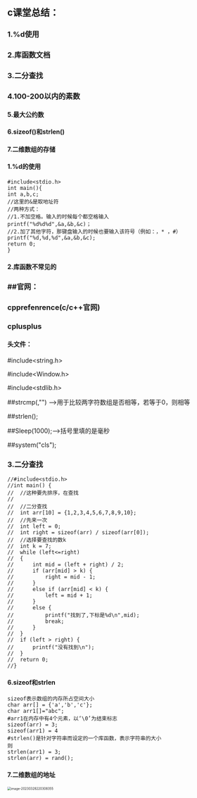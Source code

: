 ## c课堂总结：

### 1.%d使用

### 2.库函数文档

### 3.二分查找

### 4.100-200以内的素数

#### 5.最大公约数

#### 6.sizeof()和strlen()

#### 7.二维数组的存储

#### 1.%d的使用

```
#include<stdio.h>
int main(){
int a,b,c;
//这里的&是取地址符
//两种方式：
//1.不加空格。输入的时候每个都空格输入
printf("%d%d%d",&a,&b,&c)；
//2.加了其他字符，那键盘输入的时候也要输入该符号（例如：，* ，#）
printf("%d,%d,%d",&a,&b,&c);
return 0;
}
```

#### 2.库函数不常见的

### ##官网：

### cpprefenrence(c/c++官网)

### cplusplus

#### 头文件：

#include<string.h>

#include<Window.h>

#include<stdlib.h>

##strcmp(,"")  -->用于比较两字符数组是否相等，若等于0，则相等

##strlen();

##Sleep(1000);-->括号里填的是毫秒

##system("cls");

### 3.二分查找

```
//#include<stdio.h>
//int main() {
//	//这种要先排序，在查找
//
//	//二分查找
//	int arr[10] = {1,2,3,4,5,6,7,8,9,10};
//	//先来一次
//	int left = 0;
//	int right = sizeof(arr) / sizeof(arr[0]);
//	//选择要查找的数k
//	int k = 7;
//	while (left<=right)
//	{
//		int mid = (left + right) / 2;
//		if (arr[mid] > k) {
//			right = mid - 1;
//		}
//		else if (arr[mid] < k) {
//			left = mid + 1;
//		}
//		else {
//			printf("找到了,下标是%d\n",mid);
//			break;
//		}
//	}
//	if (left > right) {
//		printf("没有找到\n");
//	}
//	return 0;
//}

```

#### 6.sizeof和strlen

```
sizeof表示数组的内存所占空间大小
char arr[] = {'a','b','c'};
char arr1[]="abc";
#arr1在内存中有4个元素，以‘\0’为结束标志
sizeof(arr) = 3;
sizeof(arr1) = 4
#strlen()是针对字符串而设定的一个库函数，表示字符串的大小
则
strlen(arr1) = 3;
strlen(arr) = rand();
```

#### 7.二维数组的地址

<img src="E:\md文件\image-20230328220308355.png" alt="image-20230328220308355" style="zoom:50%;" />

